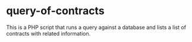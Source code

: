 # query-of-contracts
This is a PHP script that runs a query against a database and lists a list of contracts with related information.
